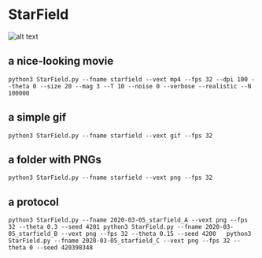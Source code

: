 # StarField

![alt text](https://raw.githubusercontent.com/NaturalPatterns/StarField/master/starfield.gif)


## a nice-looking movie

``
python3 StarField.py --fname starfield --vext mp4 --fps 32 --dpi 100 --theta 0 --size 20 --mag 3 --T 10 --noise 0 --verbose --realistic --N 100000
``

## a simple gif

``
python3 StarField.py --fname starfield --vext gif --fps 32  
``


## a folder with PNGs

``
python3 StarField.py --fname starfield --vext png --fps 32  
``


## a protocol


``
python3 StarField.py --fname 2020-03-05_starfield_A --vext png --fps 32 --theta 0.3 --seed 4201
python3 StarField.py --fname 2020-03-05_starfield_B --vext png --fps 32 --theta 0.15 --seed 4200  
python3 StarField.py --fname 2020-03-05_starfield_C --vext png --fps 32 --theta 0 --seed 420398348
``
